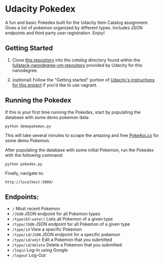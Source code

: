 # Udacity Pokedex

A fun and basic Pokedex built for the Udacity Item Catalog assignment. Gives a list of pokemon organized by different types. Includes JSON endpoints and third party user registration. Enjoy!

## Getting Started

1. Clone [this repository](https://github.com/connorgutman/pokedex) into the *catalog* directory found within the [fullstack-nanodegree-vm repository](https://github.com/udacity/fullstack-nanodegree-vm) provided by Udacity for this nanodegree.

2. (optional) Follow the "Getting started" portion of [Udacity's instructions for this project](https://docs.google.com/document/d/1jFjlq_f-hJoAZP8dYuo5H3xY62kGyziQmiv9EPIA7tM/pub?embedded=true) if you'd like to use vagrant.

## Running the Pokedex

If this is your first time running the Pokedex, start by populating the database with some demo pokemon data:

`python demopokemon.py`

This will take several minutes to scrape the amazing and free [PokeApi.co](https://pokeapi.co/) for some demo Pokemon.

After populating the database with some initial Pokemon, run the Pokedex with the following command:

`python pokedex.py`

Finally, navigate to:

`http://localhost:5000/`


## Endpoints:
* `/` Most recent Pokemon
* `/JSON` JSON endpoint for all Pokemon types
* `/type(EX:water)` Lists all Pokemon of a given type
* `/type/JSON` JSON endpoint for all Pokemon of a given type
* `/type/id` View a specific Pokemon
* `/type/id/JSON` JSON endpoint for a specific pokemon
* `/type/id/edit` Edit a Pokemon that you submitted
* `/type/id/delete` Delete a Pokemon that you submitted
* `/login` Log-In using Google
* `/logout` Log-Out
